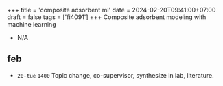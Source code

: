 +++
title = 'composite adsorbent ml'
date = 2024-02-20T09:41:00+07:00
draft = false
tags = ['fi4091']
+++
Composite adsorbent modeling with machine learning
<!--more-->

+ N/A


## feb
+ `20-tue` `1400` Topic change, co-supervisor, synthesize in lab, literature.